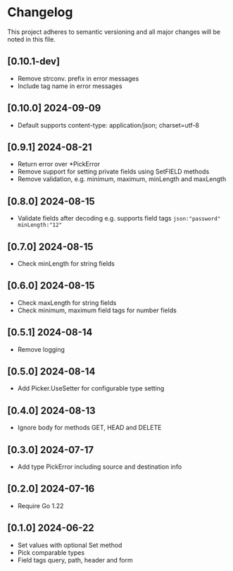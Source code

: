 # Changelog

This project adheres to semantic versioning and all major changes will
be noted in this file.

## [0.10.1-dev]

- Remove strconv. prefix in error messages
- Include tag name in error messages

## [0.10.0] 2024-09-09

- Default supports content-type: application/json; charset=utf-8

## [0.9.1] 2024-08-21

- Return error over *PickError
- Remove support for setting private fields using SetFIELD methods
- Remove validation, e.g. minimum, maximum, minLength and maxLength

## [0.8.0] 2024-08-15

- Validate fields after decoding
  e.g. supports field tags `json:"password" minLength:"12"`

## [0.7.0] 2024-08-15

- Check minLength for string fields

## [0.6.0] 2024-08-15

- Check maxLength for string fields
- Check minimum, maximum field tags for number fields

## [0.5.1] 2024-08-14

- Remove logging

## [0.5.0] 2024-08-14

- Add Picker.UseSetter for configurable type setting

## [0.4.0] 2024-08-13

- Ignore body for methods GET, HEAD and DELETE 

## [0.3.0] 2024-07-17

- Add type PickError including source and destination info

## [0.2.0] 2024-07-16

- Require Go 1.22

## [0.1.0] 2024-06-22

- Set values with optional Set method
- Pick comparable types
- Field tags query, path, header and form

